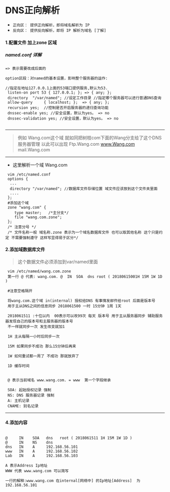 DNS正向解析
====
* `正向区： 提供正向解析，即将域名解析为 IP`
* `反向区： 提供反向解析，即将 IP 解析为域名 [了解]`
#### 1.配置文件 加上zone 区域 

#####  named.conf 详解
```
=> 表示需要改成后面的

option区段：对named的基本设置，影响整个服务器的运作: 
 
//指定在地址127.0.0.1上面的53端口提供服务,默认为53.
 listen-on port 53 { 127.0.0.1; }; => { any; };
 directory  "/var/named"; //设定工作目录 //指定哪个服务器可以进行普通DNS查询  
 allow-query     { localhost; };  => { any; }; 
 recursion yes;  //控制是否开启服务器的递归查询功能 
 dnssec-enable yes; //安全设置，默认为yes。 => no  
 dnssec-validation yes; //安全设置，默认为yes。 => no
 
```
-----
> 例如 Wang.com这个域 就如同把树枝com下面的Wang分支给了这个DNS服务器管理 以此可以出现 Ftp.Wang.com www.Wang.com  mail.Wang.com
----
* 这里解析一个域 Wang.com
```vim
 vim /etc/named.conf  
 options {
  ...
  directory "/var/named"; //数据库文件存储位置 域文件应该放到这个文件夹里面 
  ....
 }; 
 #添加这个域
 zone "wang.com" {
    type master;   /*主分支*/ 
    file "wang.com.zone";
 }; 
 /* 注意分号 */
 /* 文件名称一般 域名称.zone 表示为一个域名数据库文件 也可以取其他名称 这个只是约定 不需要强制遵守 这样写显得易于区分*/
```
#### 2.添加域数据库文件
> 这个数据文件必须添加到var/named里面
```
 vim /etc/named/wang.com.zone
 第一行 @ 代表: wang.com. @  IN  SOA  dns root ( 20180615001H 15M 1W 1D )
 
 #注意空格隔开
 
 将wang.com.这个域 in(internal) 授权给DNS 有事情发邮件给root 后面是版本号 
 用于主从DNS之间的信息同步 2018061500 一时 15分钟 1周 1天
 
 2018061511 :十位以内  00表示可以改99次 每天 版本号 用于主从服务器同步 辅助服务器发现自己的版本号和主服务器的版本号 
 不一样就同步一次 发生改变就加1
 
 1H 主从每隔一小时后同步一次
 
 15M 如果同步不成功 那么15分钟后再来
 
 1W 如何重试都一周了 不成功 那就放弃了
 
 1D 缓存时间
 
 
 @ 表示当前域名 www.wang.com. = www  第一个字段继承  
 
 SOA: 起始授权记录 强制 
 NS: DNS 服务器记录 强制 
 A: 主机记录 
 CNAME: 别名记录
```
------
#### 4.添加内容 
``` text

@     IN    SOA   dns   root ( 2018061511 1H 15M 1W 1D )
@     IN    NS    dns  
dns   IN    A     192.168.56.101
www   IN    A     192.168.56.102
Lab   IN    A     192.168.56.103

A 表示Address Ip地址
WWW 代表 www.wang.com 可以简写

一行的解释:www.wang.com 在internal[网络中] 的Ip地址[Address]  为 192.168.56.101
```

